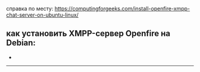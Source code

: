 справка по месту: https://computingforgeeks.com/install-openfire-xmpp-chat-server-on-ubuntu-linux/

## как установить XMPP-сервер Openfire на Debian:
* 

-----------------

